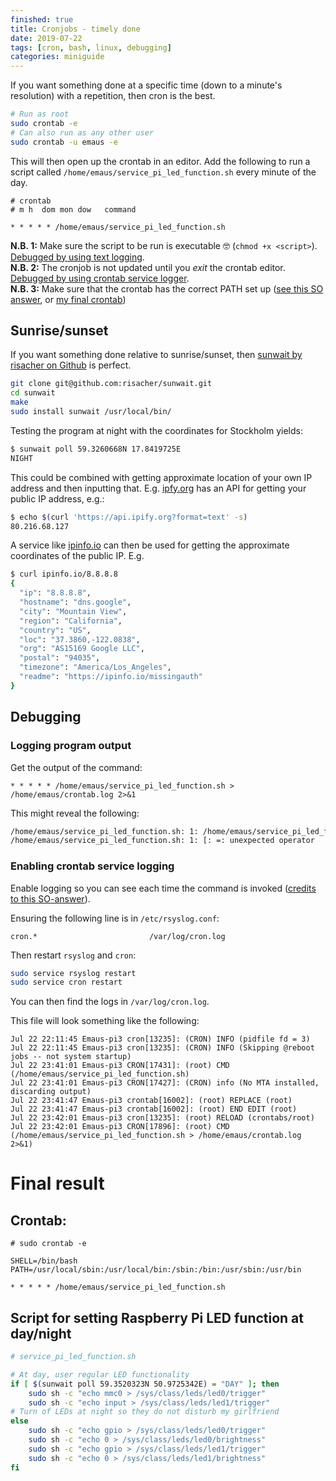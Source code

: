 ```yaml
---
finished: true
title: Cronjobs - timely done
date: 2019-07-22
tags: [cron, bash, linux, debugging]
categories: miniguide
---
```


If you want something done at a specific time (down to a minute's resolution) with a repetition, then cron is the best.

```bash
# Run as root
sudo crontab -e
# Can also run as any other user
sudo crontab -u emaus -e
```

This will then open up the crontab in an editor. Add the following to run a script called `/home/emaus/service_pi_led_function.sh` every minute of the day.

```crontab
# crontab
# m h  dom mon dow   command

* * * * * /home/emaus/service_pi_led_function.sh
```

**N.B. 1:** Make sure the script to be run is executable 🤓 (`chmod +x <script>`). [Debugged by using text logging](#logging-program-output). <br>
**N.B. 2:** The cronjob is not updated until you *exit* the crontab editor. [Debugged by using crontab service logger](#enabling-crontab-service-logging). <br>
**N.B. 3:** Make sure that the crontab has the correct PATH set up ([see this SO answer](https://stackoverflow.com/a/2409369/4713758), or [my final crontab](#crontab))

## Sunrise/sunset

If you want something done relative to sunrise/sunset, then [sunwait by risacher on Github](https://github.com/risacher/sunwait) is perfect.

```bash
git clone git@github.com:risacher/sunwait.git
cd sunwait
make
sudo install sunwait /usr/local/bin/
```

Testing the program at night with the coordinates for Stockholm yields:

```bash
$ sunwait poll 59.3260668N 17.8419725E
NIGHT
```

This could be combined with getting approximate location of your own IP address and then inputting that.
E.g. [ipfy.org](https://www.ipfy.org) has an API for getting your public IP address, e.g.:

```bash
$ echo $(curl 'https://api.ipify.org?format=text' -s)
80.216.68.127
```

A service like [ipinfo.io](https://ipinfo.io/) can then be used for getting the approximate coordinates of the public IP. E.g.

```bash
$ curl ipinfo.io/8.8.8.8
{
  "ip": "8.8.8.8",
  "hostname": "dns.google",
  "city": "Mountain View",
  "region": "California",
  "country": "US",
  "loc": "37.3860,-122.0838",
  "org": "AS15169 Google LLC",
  "postal": "94035",
  "timezone": "America/Los_Angeles",
  "readme": "https://ipinfo.io/missingauth"
}
```

## Debugging

### Logging program output

Get the output of the command:

```crontab
* * * * * /home/emaus/service_pi_led_function.sh > /home/emaus/crontab.log 2>&1
```

This might reveal the following:

```bash
/home/emaus/service_pi_led_function.sh: 1: /home/emaus/service_pi_led_function.sh: sunwait: not found
/home/emaus/service_pi_led_function.sh: 1: [: =: unexpected operator
```

### Enabling crontab service logging
Enable logging so you can see each time the command is invoked ([credits to this SO-answer](https://stackoverflow.com/a/34872041/4713758)).

Ensuring the following line is in `/etc/rsyslog.conf`:
```
cron.*                         /var/log/cron.log
```

Then restart `rsyslog` and `cron`:

```bash
sudo service rsyslog restart
sudo service cron restart
```

You can then find the logs in `/var/log/cron.log`.

This file will look something like the following:
```
Jul 22 22:11:45 Emaus-pi3 cron[13235]: (CRON) INFO (pidfile fd = 3)
Jul 22 22:11:45 Emaus-pi3 cron[13235]: (CRON) INFO (Skipping @reboot jobs -- not system startup)
Jul 22 23:41:01 Emaus-pi3 CRON[17431]: (root) CMD (/home/emaus/service_pi_led_function.sh)
Jul 22 23:41:01 Emaus-pi3 CRON[17427]: (CRON) info (No MTA installed, discarding output)
Jul 22 23:41:47 Emaus-pi3 crontab[16002]: (root) REPLACE (root)
Jul 22 23:41:47 Emaus-pi3 crontab[16002]: (root) END EDIT (root)
Jul 22 23:42:01 Emaus-pi3 cron[13235]: (root) RELOAD (crontabs/root)
Jul 22 23:42:01 Emaus-pi3 CRON[17896]: (root) CMD (/home/emaus/service_pi_led_function.sh > /home/emaus/crontab.log 2>&1)
```


# Final result

## Crontab:
```crontab
# sudo crontab -e

SHELL=/bin/bash
PATH=/usr/local/sbin:/usr/local/bin:/sbin:/bin:/usr/sbin:/usr/bin

* * * * * /home/emaus/service_pi_led_function.sh
```

## Script for setting Raspberry Pi LED function at day/night

```bash
# service_pi_led_function.sh

# At day, user regular LED functionality
if [ $(sunwait poll 59.3520323N 50.9725342E) = "DAY" ]; then
    sudo sh -c "echo mmc0 > /sys/class/leds/led0/trigger"
    sudo sh -c "echo input > /sys/class/leds/led1/trigger"
# Turn of LEDs at night so they do not disturb my girlfriend
else
    sudo sh -c "echo gpio > /sys/class/leds/led0/trigger"
    sudo sh -c "echo 0 > /sys/class/leds/led0/brightness"
    sudo sh -c "echo gpio > /sys/class/leds/led1/trigger"
    sudo sh -c "echo 0 > /sys/class/leds/led1/brightness"
fi
```
